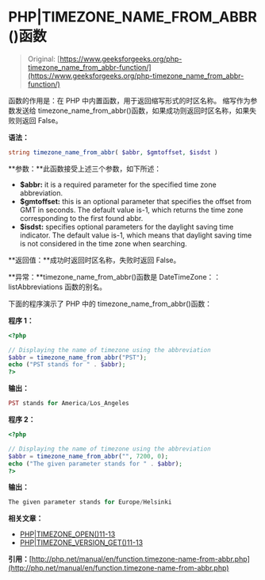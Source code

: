 # PHP|TIMEZONE_NAME_FROM_ABBR()函数

> Original: [https://www.geeksforgeeks.org/php-timezone_name_from_abbr-function/](https://www.geeksforgeeks.org/php-timezone_name_from_abbr-function/)

函数的作用是：在 PHP 中内置函数，用于返回缩写形式的时区名称。 缩写作为参数发送给 timezone_name_from_abbr()函数，如果成功则返回时区名称，如果失败则返回 False。

**语法：**

```php
string timezone_name_from_abbr( $abbr, $gmtoffset, $isdst )
```

**参数：**此函数接受上述三个参数，如下所述：

*   **$abbr:** it is a required parameter for the specified time zone abbreviation.
*   **$gmtoffset:** this is an optional parameter that specifies the offset from GMT in seconds. The default value is-1, which returns the time zone corresponding to the first found abbr.
*   **$isdst:** specifies optional parameters for the daylight saving time indicator. The default value is-1, which means that daylight saving time is not considered in the time zone when searching.

**返回值：**成功时返回时区名称，失败时返回 False。

**异常：**timezone_name_from_abbr()函数是 DateTimeZone：：listAbbreviations 函数的别名。

下面的程序演示了 PHP 中的 timezone_name_from_abbr()函数：

**程序 1：**

```php
<?php

// Displaying the name of timezone using the abbreviation
$abbr = timezone_name_from_abbr("PST");
echo ("PST stands for " . $abbr);
?>
```

**输出：**

```php
PST stands for America/Los_Angeles

```

**程序 2：**

```php
<?php

// Displaying the name of timezone using the abbreviation
$abbr = timezone_name_from_abbr("", 7200, 0);
echo ("The given parameter stands for " . $abbr);
?>
```

**输出：**

```php
The given parameter stands for Europe/Helsinki

```

**相关文章：**

*   [PHP|TIMEZONE_OPEN()11-13](https://www.geeksforgeeks.org/php-timezone_open-function/)
*   [PHP|TIMEZONE_VERSION_GET()11-13](https://www.geeksforgeeks.org/php-timezone_version_get-function/)

**引用：**[http://php.net/manual/en/function.timezone-name-from-abbr.php](http://php.net/manual/en/function.timezone-name-from-abbr.php)